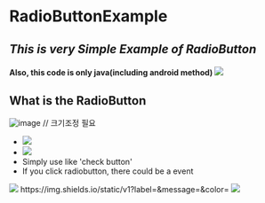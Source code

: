 # RadioButtonExample
## _This is very Simple Example of RadioButton_
#### Also, this code is only java(including android method) <img src ="https://img.shields.io/badge/Java-yellow.svg?&style=flat&logo=java&logoColor=white"/>

## What is the RadioButton

![image](https://user-images.githubusercontent.com/76798832/129898251-1034d92d-9a80-4098-8c26-31e4a39b81a6.png) // 크기조정 필요

- <img src = "https://img.shields.io/badge/RadioButton-%20-blue"/>
- <img src = "https://img.shields.io/badge/RadioGroup-%20-blue"/>
- Simply use like 'check button'
- If you click radiobutton, there could be a event




<img src = "https://img.shields.io/badge/Java-<MESSAGE>-#007396"/>
https://img.shields.io/static/v1?label=<LABEL>&message=<MESSAGE>&color=<COLOR>

<img src = "https://img.shields.io/badge/facebook-yea-brightgreen"/>

  

